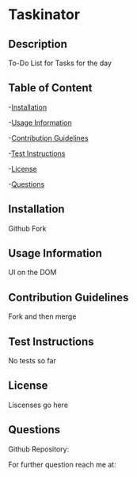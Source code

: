 # Taskinator


  ## Description 

  To-Do List for Tasks for the day




  ## Table of Content

  -[Installation](#installation-instructions)

  -[Usage Information](#usage-information)

  -[Contribution Guidelines](#contribution-guidelines)

  -[Test Instructions](#test-instructions)

  -[License](#license)

  -[Questions](#questions)


  

  ## Installation

  Github Fork




  ## Usage Information

  UI on the DOM  




  ## Contribution Guidelines

  Fork and then merge




  ## Test Instructions

  No tests so far




  ## License

  Liscenses go here




  ## Questions
  
  Github Repository: 

  For further question reach me at: 
